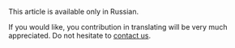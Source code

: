 This article is available only in Russian.

If you would like, you contribution in translating will be very much
appreciated. Do not hesitate to [contact us](mailto:toivonen@yandex-team.ru).
